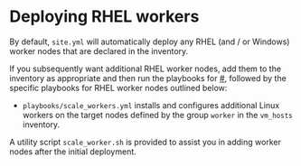 # Deploying RHEL workers

By default, `site.yml` will automatically deploy any RHEL \(and / or Windows\) worker nodes that are declared in the inventory.

If you subsequently want additional RHEL worker nodes, add them to the inventory as appropriate and then run the playbooks for [\#](#), followed by the specific playbooks for RHEL worker nodes outlined below:

-   `playbooks/scale_workers.yml` installs and configures additional Linux workers on the target nodes defined by the group `worker` in the `vm_hosts` inventory.

A utility script `scale_worker.sh` is provided to assist you in adding worker nodes after the initial deployment.